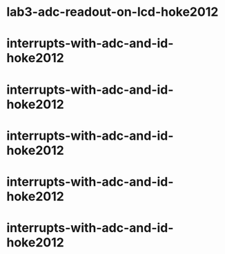 # lab3-adc-readout-on-lcd-hoke2012
# interrupts-with-adc-and-id-hoke2012
# interrupts-with-adc-and-id-hoke2012
# interrupts-with-adc-and-id-hoke2012
# interrupts-with-adc-and-id-hoke2012
# interrupts-with-adc-and-id-hoke2012
